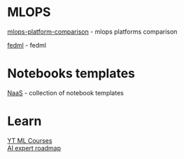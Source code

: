 # MLOPS

[mlops-platform-comparison](https://github.com/thoughtworks/mlops-platforms) - mlops platforms comparison

[fedml](https://doc.fedml.ai/starter/getting_started.html) - fedml

# Notebooks templates

[NaaS](https://github.com/jupyter-naas/awesome-notebooks) - collection of notebook templates

# Learn
[YT ML Courses](https://github.com/dair-ai/ML-YouTube-Courses) \
[AI expert roadmap](https://github.com/AMAI-GmbH/AI-Expert-Roadmap)
